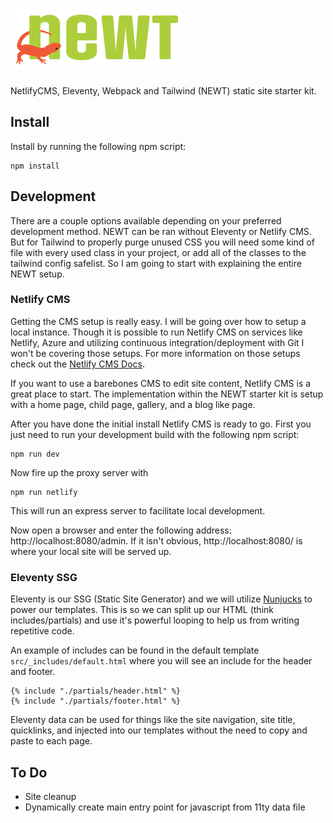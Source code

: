 # 	![Newt start kit](/src/static/img/newt_logo.png)

NetlifyCMS, Eleventy, Webpack and Tailwind (NEWT) static site starter kit.

## Install

Install by running the following npm script:
```
npm install
```

## Development

There are a couple options available depending on your preferred development method. NEWT can be ran without Eleventy or Netlify CMS. But for Tailwind to properly purge unused CSS you will need some kind of file with every used class in your project, or add all of the classes to the tailwind config safelist. So I am going to start with explaining the entire NEWT setup.

### Netlify CMS

Getting the CMS setup is really easy. I will be going over how to setup a local instance. Though it is possible to run Netlify CMS on services like Netlify, Azure and utilizing continuous integration/deployment with Git I won't be covering those setups. For more information on those setups check out the [Netlify CMS Docs](https://www.netlifycms.org/docs/).


If you want to use a barebones CMS to edit site content, Netlify CMS is a great place to start. The implementation within the NEWT starter kit is setup with a home page, child page, gallery, and a blog like page.

After you have done the initial install Netlify CMS is ready to go. First you just need to run your development build with the following npm script:
```
npm run dev
```

Now fire up the proxy server with
```
npm run netlify
```
This will run an express server to facilitate local development. 

Now open a browser and enter the following address: http://localhost:8080/admin. If it isn't obvious, http://localhost:8080/ is where your local site will be served up.

### Eleventy SSG

Eleventy is our SSG (Static Site Generator) and we will utilize [Nunjucks](https://mozilla.github.io/nunjucks/) to power our templates. This is so we can split up our HTML (think includes/partials) and use it's powerful looping to help us from writing repetitive code.

An example of includes can be found in the default template `src/_includes/default.html` where you will see an include for the header and footer.

```
{% include "./partials/header.html" %} 
{% include "./partials/footer.html" %}
```
Eleventy data can be used for things like the site navigation, site title, quicklinks, and injected into our templates without the need to copy and paste to each page.

## To Do

* Site cleanup
* Dynamically create main entry point for javascript from 11ty data file
